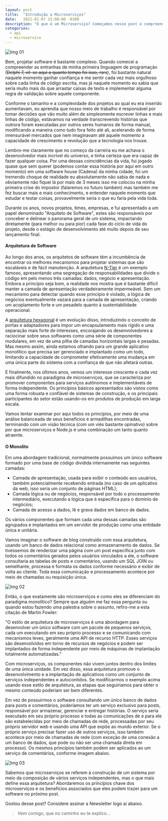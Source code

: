 ```yaml
---
layout: post
title:  "Introdução a Microserviços"
date:   2021-02-07 15:00:00 -0300
description: "O que é um Microserviço? Começamos nesse post a compreender a implementação de microserviços"
categories: 
  - api
  - microservice
---
```


![Img 01](https://raw.githubusercontent.com/daniloval/daniloval.github.io/main/_posts/2021-02-07-introducao-microservicos/IMG01.png)

Bem, projetar software é bastante complexo. Quando comecei a compreender as entranhas de minha primeira linguagem de programação (<s>Delphi 7, vê-se aqui a quanto tempo foi isso, rsrs</s>), foi bastante natural naquele momento ganhar confiança e me sentir cada vez mais orgulhoso sobre cada linha de código escrita, mas já naquele momento eu sabia que seria muito mais do que arrastar caixas de texto e implementar alguma regra de validação sobre aquele componente.

Conforme o tamanho e a complexidade dos projetos ao qual eu era inserido aumentavam, eu aprendia que nosso meio de trabalho é responsável por tomar decisões que vão muito além de simplesmente escrever linhas e mais linhas de código, estávamos na verdade transcrevendo histórias que outrora foram executadas por outros seres humanos de forma manual, modificando a maneira como tudo fora feito até ali, acelerando de forma imensurável mercados que nem imaginavam até aquele momento a capacidade de crescimento e revolução que a tecnologia nos trouxe. 

Lembro-me claramente que no começo da carreira eu me achava o desenvolvedor mais incrível do universo, e tinha certeza que era capaz de fazer qualquer coisa. Por uma dessas coincidências da vida, fui jogado quase que sem querer (podemos contar essa história por aqui em outro momento) em uma software house (Cadena) da minha cidade, foi um tremendo choque de realidade eu absolutamente não sabia de nada e obviamente não fiquei lá por mais de 3 meses isso me colocou na minha primeira crise do impostor (falaremos no futuro também) mas também me fez buscar mais e mais conhecimento, e entender naquele momento que estudar e testar coisas, provavelmente seria o que eu faria pela vida toda.

Durante os anos, novos projetos, times, empresas, e fui apresentado a um papel denominado "Arquiteto de Software", estes são responsáveis por conceber e delinear o panorama geral de um sistema, impactando diretamente (para melhor ou para pior) cada fase do ciclo de vida do projeto, desde o estágio de desenvolvimento até muito depois de seu lançamento final.

#### Arquitetura de Software

Ao longo dos anos, os arquitetos de software têm a incumbência de encontrar os melhores mecanismos para projetar sistemas que são escaláveis e de fácil manutenção. A arquitetura [N-Tier][1] é um exemplo famoso, apresentando uma segregação de responsabilidades que divide o código em pelo menos três camadas: dados, negócio e apresentação. Embora a princípio seja bom, a realidade nos mostra que é bastante difícil manter a camada de apresentação verdadeiramente impermeável. Sem um mecanismo para detectar quando esse princípio é violado, a lógica de negócios eventualmente vazará para a camada de apresentação, criando um acoplamento forte e um pesadelo quanto à sustentabilidade operacional.

A [arquitetura hexagonal][2] é um evolução disso, introduzindo o conceito de portas e adaptadores para impor um encapsulamento mais rígido e uma separação mais forte de interesses, encorajando os desenvolvedores a raciocinar sobre seus softwares como uma série de componentes modulares, em vez de uma pilha de camadas horizontais largas e pesadas. Mas mesmo assim, ainda estamos olhando para um grande aplicativo monolítico que precisa ser gerenciado e implantado como um todo, limitando a capacidade de comprometer efetivamente uma mudança em uma única parte do sistema com a confiança de que não afetará outras.

E finalmente, nos últimos anos, vemos um interesse crescente e cada vez mais difundido no paradigma de microserviços, que se caracteriza por promover componentes para serviços autônomos e implementáveis de forma independente. Os princípios básicos apresentados são vistos como uma forma robusta e confiável de sistemas de construção, e os principais participantes do setor estão usando-os em produtos de produção em larga escala.

Vamos tentar examinar por aqui todos os princípios, por meio de uma análise balanceada de seus benefícios e armadilhas encontradas, terminando com um visão técnica (com um viés bastante opinativo) sobre por que microserviços e Node.js é uma combinação um tanto quanto atraente.

#### O Monolito

Em uma abordagem tradicional, normalmente possuímos um único software formado por uma base de código dividida internamente nas seguintes camadas:
<ul>
<li>Camada de apresentação, usada para exibir o conteúdo aos usuários, também potencialmente recebendo entrada (no caso de um aplicativo da web, isso seria um conjunto de páginas HTML);</li>
<li>Camada lógica ou de negócios, responsável por todo o processamento intermediário, executando a lógica que é específica para o domínio de negócios;</li>
<li>Camada de acesso a dados, lê e grava dados em banco de dados.</li>
</ul>

Os vários componentes que formam cada uma dessas camadas são agrupados e implantados em um servidor de produção como uma entidade única e unitária.

Vamos imaginar o software de blog construído com essa arquitetura, usando um banco de dados relacional como armazenamento de dados. Se tivéssemos de renderizar uma página com um post específica junto com todos os comentários gerados pelos usuários vinculados a ele, o software consultaria as tabelas de posts e comentários, usando um SQL JOIN ou semelhante, processa e formata os dados conforme necessário e exibir de volta ao cliente. Toda essa comunicação e processamento acontece por meio de chamadas ou requisição única.

![Img 02](https://raw.githubusercontent.com/daniloval/daniloval.github.io/main/_posts/2021-02-07-introducao-microservicos/IMG02.png)

Então, o que exatamente são microserviços e como eles se diferenciam do paradigma monolítico? Sempre que alguém me faz  essa pergunta ou quando estou fazendo uma palestra sobre o assunto, refiro-me a esta citação de Martin Fowler:

"O estilo de arquitetura de microserviços é uma abordagem para desenvolver um único software com um pacote de pequenos serviços, cada um executando em seu próprio processo e se comunicando com mecanismos leves, geralmente uma API de recurso HTTP. Esses serviços são desenvolvidos em torno de recursos de negócios e podem ser implantados de forma independente por meio de máquinas de implantação totalmente automatizadas."

Com microserviços, os componentes não vivem juntos dentro dos limites de uma única unidade. Em vez disso, essa arquitetura promove o desenvolvimento e a implantação de aplicativos como um conjunto de serviços independentes e autocontidos. Se modificarmos o exemplo acima usando esse estilo de arquitetura, as etapas que seguiríamos para obter o mesmo conteúdo poderiam ser bem diferentes.

Em vez de possuirmos o software consultando um único banco de dados para posts e comentários, poderíamos ter um serviço exclusivo para posts, responsável por armazenar, gerenciar e entregar histórias. O serviço seria executado em seu próprio processo e todas as comunicações de e para ele são estabelecidas por meio de chamadas de rede, processadas por seu próprio servidor web e usando uma API que expõe ao mundo exterior. Se o próprio serviço precisar fazer uso de outros serviços, isso também acontece por meio de chamadas de rede (com exceção de uma conexão a um banco de dados, que pode ou não ser uma chamada direta em processo). Os mesmos princípios também podem ser aplicados ao um serviço de comentários, conforme imagem abaixo.

![Img 03](https://raw.githubusercontent.com/daniloval/daniloval.github.io/main/_posts/2021-02-07-introducao-microservicos/IMG03.png)

Sabemos que microserviços se referem à construção de um sistema por meio da composição de vários serviços independentes, mas o que mais define essa arquitetura? Abordaremos os princípios chave dos microserviços e os benefícios associados que eles podem trazer para um software no próximo post.

Gostou desse post? Considere assinar a Newsletter logo ai abaixo.

<blockquote>Vem comigo, que no caminho eu te explico...</blockquote>


 [1]: https://docs.microsoft.com/pt-br/previous-versions/visualstudio/visual-studio-2015/data-tools/n-tier-data-applications-overview?view=vs-2015&redirectedfrom=MSDN
 [2]: https://en.wikipedia.org/wiki/Hexagonal_architecture_(software)